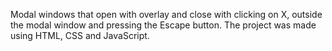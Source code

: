 Modal windows that open with overlay and close with clicking on X, outside the modal window and pressing the Escape button. The project was made using HTML, CSS and JavaScript.

